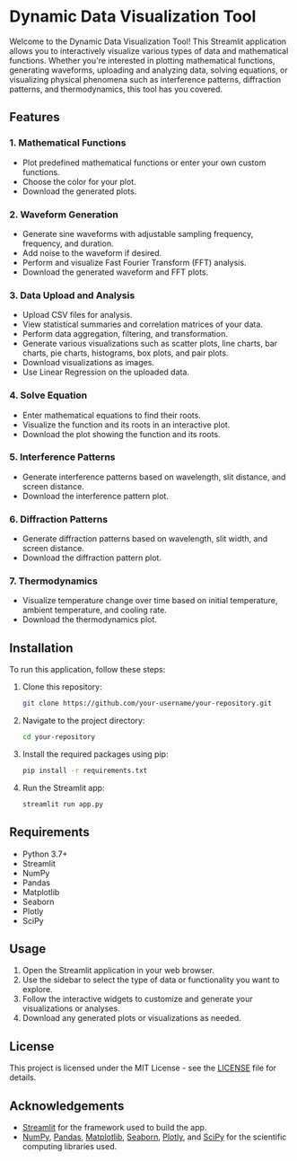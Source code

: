 # Dynamic Data Visualization Tool

Welcome to the Dynamic Data Visualization Tool! This Streamlit application allows you to interactively visualize various types of data and mathematical functions. Whether you're interested in plotting mathematical functions, generating waveforms, uploading and analyzing data, solving equations, or visualizing physical phenomena such as interference patterns, diffraction patterns, and thermodynamics, this tool has you covered.

## Features

### 1. Mathematical Functions
- Plot predefined mathematical functions or enter your own custom functions.
- Choose the color for your plot.
- Download the generated plots.

### 2. Waveform Generation
- Generate sine waveforms with adjustable sampling frequency, frequency, and duration.
- Add noise to the waveform if desired.
- Perform and visualize Fast Fourier Transform (FFT) analysis.
- Download the generated waveform and FFT plots.

### 3. Data Upload and Analysis
- Upload CSV files for analysis.
- View statistical summaries and correlation matrices of your data.
- Perform data aggregation, filtering, and transformation.
- Generate various visualizations such as scatter plots, line charts, bar charts, pie charts, histograms, box plots, and pair plots.
- Download visualizations as images.
- Use Linear Regression on the uploaded data.

### 4. Solve Equation
- Enter mathematical equations to find their roots.
- Visualize the function and its roots in an interactive plot.
- Download the plot showing the function and its roots.

### 5. Interference Patterns
- Generate interference patterns based on wavelength, slit distance, and screen distance.
- Download the interference pattern plot.

### 6. Diffraction Patterns
- Generate diffraction patterns based on wavelength, slit width, and screen distance.
- Download the diffraction pattern plot.

### 7. Thermodynamics
- Visualize temperature change over time based on initial temperature, ambient temperature, and cooling rate.
- Download the thermodynamics plot.

## Installation

To run this application, follow these steps:

1. Clone this repository:
    ```bash
    git clone https://github.com/your-username/your-repository.git
    ```

2. Navigate to the project directory:
    ```bash
    cd your-repository
    ```

3. Install the required packages using pip:
    ```bash
    pip install -r requirements.txt
    ```

4. Run the Streamlit app:
    ```bash
    streamlit run app.py
    ```

## Requirements

- Python 3.7+
- Streamlit
- NumPy
- Pandas
- Matplotlib
- Seaborn
- Plotly
- SciPy

## Usage

1. Open the Streamlit application in your web browser.
2. Use the sidebar to select the type of data or functionality you want to explore.
3. Follow the interactive widgets to customize and generate your visualizations or analyses.
4. Download any generated plots or visualizations as needed.

## License

This project is licensed under the MIT License - see the [LICENSE](LICENSE) file for details.

## Acknowledgements

- [Streamlit](https://streamlit.io/) for the framework used to build the app.
- [NumPy](https://numpy.org/), [Pandas](https://pandas.pydata.org/), [Matplotlib](https://matplotlib.org/), [Seaborn](https://seaborn.pydata.org/), [Plotly](https://plotly.com/), and [SciPy](https://scipy.org/) for the scientific computing libraries used.
